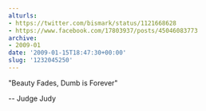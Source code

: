 ```yaml
---
alturls:
- https://twitter.com/bismark/status/1121668628
- https://www.facebook.com/17803937/posts/45046083773
archive:
- 2009-01
date: '2009-01-15T18:47:30+00:00'
slug: '1232045250'
---
```


"Beauty Fades, Dumb is Forever"

-- Judge Judy


